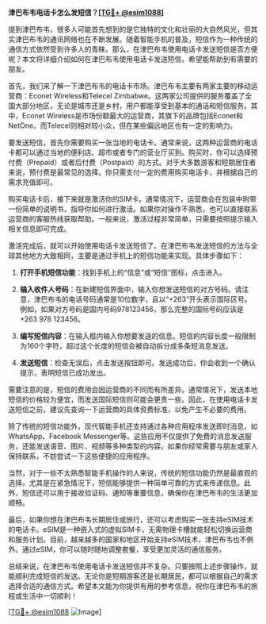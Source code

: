 **津巴布韦电话卡怎么发短信？[[TG💪+ @esim1088](https://t.me/s/esim1088)]**

提到津巴布韦，很多人可能首先想到的是它独特的文化和壮丽的大自然风光，但其实津巴布韦的通讯网络也在不断发展。随着智能手机的普及，短信作为一种传统的通信方式依然受到许多人的青睐。那么，在津巴布韦使用电话卡发送短信是否方便呢？本文将详细介绍如何在津巴布韦使用电话卡发送短信，希望能帮助到有需要的朋友。

首先，我们来了解一下津巴布韦的电话卡市场。津巴布韦主要有两家主要的移动运营商：Econet Wireless和Telecel Zimbabwe。这两家公司提供的服务覆盖了全国大部分地区，无论是城市还是乡村，用户都能享受到基本的通话和短信服务。其中，Econet Wireless是市场份额最大的运营商，其旗下的品牌包括Econet和NetOne。而Telecel则相对较小众，但在某些偏远地区也有一定的影响力。

要发送短信，首先你需要购买一张当地的电话卡。通常来说，这两种运营商的电话卡都可以通过当地的便利店、超市或者专门的营业厅买到。购买时，你可以选择预付费（Prepaid）或者后付费（Postpaid）的方式。对于大多数游客和短期居住者来说，预付费是最常见的选择。你只需支付一定的费用购买电话卡，并根据自己的需求充值即可。

购买电话卡后，接下来就是激活你的SIM卡。通常情况下，运营商会在包装中附带一份简单的说明书，指导你如何进行激活。如果你对操作不熟悉，也可以直接联系运营商的客服热线获取帮助。一般来说，激活过程非常简单，只需要按照提示输入相关信息即可完成。

激活完成后，就可以开始使用电话卡发送短信了。在津巴布韦发送短信的方法与全球其他地方大致相同，主要是通过手机上的短信功能来实现。具体步骤如下：

1. **打开手机短信功能**：找到手机上的“信息”或“短信”图标，点击进入。
   
2. **输入收件人号码**：在新建短信界面中，输入你想发送短信的对方号码。请注意，津巴布韦的电话号码通常是10位数字，且以“+263”开头表示国际区号。例如，如果对方号码是国内号码978123456，那么完整的国际号码应该是+263 978 123456。

3. **编写短信内容**：在输入框内输入你想要发送的信息。短信的内容长度一般限制为160个字符，超过这个长度的短信会被自动拆分成多条短消息发送。

4. **发送短信**：检查无误后，点击发送按钮即可。发送成功后，你会收到一个确认提示，表明短信已成功发出。

需要注意的是，短信的费用会因运营商的不同而有所差异。通常情况下，发送本地短信的价格较为便宜，而发送国际短信则可能会更贵一些。因此，在使用电话卡发送短信之前，建议先查询一下运营商的具体资费标准，以免产生不必要的费用。

除了传统的短信功能外，现代智能手机还支持通过各种应用程序发送即时消息，如WhatsApp、Facebook Messenger等。这些应用不仅提供了免费的消息发送服务，还能发送语音、图片、视频等多种类型的内容。如果你经常需要与朋友或家人保持联系，不妨尝试一下这些便捷的应用程序。

当然，对于一些不太熟悉智能手机操作的人来说，传统的短信功能仍然是最直观的选择。尤其是在紧急情况下，短信能够提供一种简单可靠的方式来传递信息。此外，短信还可以用于接收验证码、通知等重要信息，确保你在津巴布韦的生活更加顺畅。

最后，如果你想在津巴布韦长期居住或旅行，还可以考虑购买一张支持eSIM技术的电话卡。eSIM是一种嵌入式的虚拟SIM卡，无需物理卡槽就能轻松切换运营商和服务计划。目前，越来越多的国家和地区开始支持eSIM技术，津巴布韦也不例外。通过eSIM，你可以随时随地调整套餐，享受更加灵活的通信服务。

总结来说，在津巴布韦使用电话卡发送短信并不复杂。只要按照上述步骤操作，就能顺利完成短信的发送。无论你是短期游客还是长期居民，都可以根据自己的需求选择合适的通信方式。希望本文能为你提供有用的参考信息，祝你在津巴布韦的旅程或生活中一切顺利！

[[TG💪+ @esim1088](https://t.me/s/esim1088) ![Image](https://i.postimg.cc/4NQfJmqS/Snipaste-2025-05-13-00-14-12.png)]